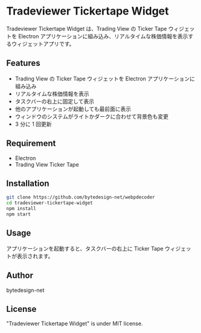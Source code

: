 # Tradeviewer Tickertape Widget

Tradeviewer Tickertape Widget は、Trading View の Ticker Tape ウィジェットを Electron アプリケーションに組み込み、リアルタイムな株価情報を表示するウィジェットアプリです。

## Features

- Trading View の Ticker Tape ウィジェットを Electron アプリケーションに組み込み
- リアルタイムな株価情報を表示
- タスクバーの右上に固定して表示
- 他のアプリケーションが起動しても最前面に表示
- ウィンドウのシステムがライトかダークに合わせて背景色も変更
- 3 分に 1 回更新

## Requirement

- Electron
- Trading View Ticker Tape

## Installation

```bash
git clone https://github.com/bytedesign-net/webpdecoder
cd tradeviewer-tickertape-widget
npm install
npm start
```

## Usage

アプリケーションを起動すると、タスクバーの右上に Ticker Tape ウィジェットが表示されます。

## Author

bytedesign-net

## License

"Tradeviewer Tickertape Widget" is under MIT license.
